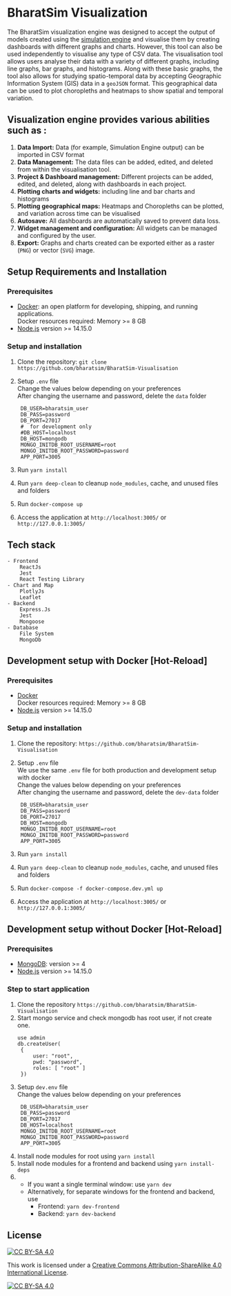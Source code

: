 # BharatSim Visualization

The BharatSim visualization engine was designed to accept the output of models created using the [simulation engine](https://github.com/bharatsim/BharatSim) and visualise them by creating dashboards with different graphs and charts. However, this tool can also be used independently to visualise any type of CSV data. The visualisation tool allows users analyse their data with a variety of different graphs, including line graphs, bar graphs, and histograms. Along with these basic graphs, the tool also allows for studying spatio-temporal data by accepting Geographic Information System (GIS) data in a `geoJSON` format. This geographical data can be used to plot choropleths and heatmaps to show spatial and temporal variation.

## Visualization engine provides various abilities such as :

1. **Data Import:**  Data (for example, Simulation Engine output) can be imported in CSV format
2. **Data Management:** The data files can be added, edited, and deleted from within the visualisation tool.
3. **Project & Dashboard management:** Different projects can be added, edited, and deleted, along with dashboards in each project.
4. **Plotting charts and widgets:** including line and bar charts and histograms
5. **Plotting geographical maps:** Heatmaps and Choropleths can be plotted, and variation across time can be visualised
6. **Autosave:** All dashboards are automatically saved to prevent data loss.
7. **Widget management and configuration:** All widgets can be managed and configured by the user.
8. **Export:** Graphs and charts created can be exported either as a raster (`PNG`) or vector (`SVG`) image.

## Setup Requirements and Installation

### Prerequisites
  - [Docker](https://www.docker.com/products/docker-desktop): an open platform for developing, shipping, and running applications.
    <br/>Docker resources required: Memory >= 8 GB
  - [Node.js](https://nodejs.org/en/download/) version >= 14.15.0

### Setup and installation

  1. Clone the repository: `git clone https://github.com/bharatsim/BharatSim-Visualisation`
  2. Setup `.env` file \
     Change the values below depending on your preferences <br/>
     After changing the username and password, delete the `data` folder

     ```
      DB_USER=bharatsim_user
      DB_PASS=password
      DB_PORT=27017
      #  for development only
      #DB_HOST=localhost
      DB_HOST=mongodb
      MONGO_INITDB_ROOT_USERNAME=root
      MONGO_INITDB_ROOT_PASSWORD=password
      APP_PORT=3005

     ```

  3. Run `yarn install`
  4. Run `yarn deep-clean` to cleanup `node_modules`, cache, and unused files and folders
  5. Run `docker-compose up`
  6. Access the application at `http://localhost:3005/` or `http://127.0.0.1:3005/`

## Tech stack

    - Frontend
        ReactJs
        Jest
        React Testing Library
    - Chart and Map
        PlotlyJs
        Leaflet
    - Backend
        Express.Js
        Jest
        Mongoose
    - Database
        File System
        MongoDb

## Development setup with Docker [Hot-Reload]

### Prerequisites
  - [Docker](https://www.docker.com/products/docker-desktop)
    <br/> Docker resources required: Memory >= 8 GB
  - [Node.js](https://nodejs.org/en/download/) version >= 14.15.0

### Setup and installation

  1. Clone the repository: `https://github.com/bharatsim/BharatSim-Visualisation`
  2. Setup `.env` file \
     We use the same `.env` file for both production and development setup with docker <br/>
     Change the values below depending on your preferences <br/>
     After changing the username and password, delete the `dev-data` folder

     ```
      DB_USER=bharatsim_user
      DB_PASS=password
      DB_PORT=27017
      DB_HOST=mongodb
      MONGO_INITDB_ROOT_USERNAME=root
      MONGO_INITDB_ROOT_PASSWORD=password
      APP_PORT=3005

     ```

  3. Run `yarn install`
  4. Run `yarn deep-clean` to cleanup `node_modules`, cache, and unused files and folders
  5. Run `docker-compose -f docker-compose.dev.yml up`
  6. Access the application at `http://localhost:3005/` or `http://127.0.0.1:3005/`

## Development setup without Docker [Hot-Reload]

### Prerequisites
  - [MongoDB](https://docs.mongodb.com/manual/administration/install-community/): version >= 4
  - [Node.js](https://nodejs.org/en/download/) version >= 14.15.0 

### Step to start application
  1. Clone the repository
     `https://github.com/bharatsim/BharatSim-Visualisation`
  2. Start mongo service and check mongodb has root user, if not create one.
     ```
     use admin
     db.createUser(
      {
          user: "root",
          pwd: "password",
          roles: [ "root" ]
      })
     ```
  3. Setup `dev.env` file \
     Change the values below depending on your preferences <br/>
     ```
      DB_USER=bharatsim_user
      DB_PASS=password
      DB_PORT=27017
      DB_HOST=localhost
      MONGO_INITDB_ROOT_USERNAME=root
      MONGO_INITDB_ROOT_PASSWORD=password
      APP_PORT=3005
     ```
  4. Install node modules for root using `yarn install`
  5. Install node modules for a frontend and backend using `yarn install-deps`
  6. - If you want a single terminal window: use `yarn dev`
     - Alternatively, for separate windows for the frontend and backend, use
         - Frontend: `yarn dev-frontend`
         - Backend: `yarn dev-backend`

## License

[![CC BY-SA 4.0][cc-by-sa-shield]][cc-by-sa]

This work is licensed under a
[Creative Commons Attribution-ShareAlike 4.0 International License][cc-by-sa].

[![CC BY-SA 4.0][cc-by-sa-image]][cc-by-sa]

[cc-by-sa]: http://creativecommons.org/licenses/by-sa/4.0/
[cc-by-sa-image]: https://licensebuttons.net/l/by-sa/4.0/88x31.png
[cc-by-sa-shield]: https://img.shields.io/badge/License-CC%20BY--SA%204.0-lightgrey.svg

